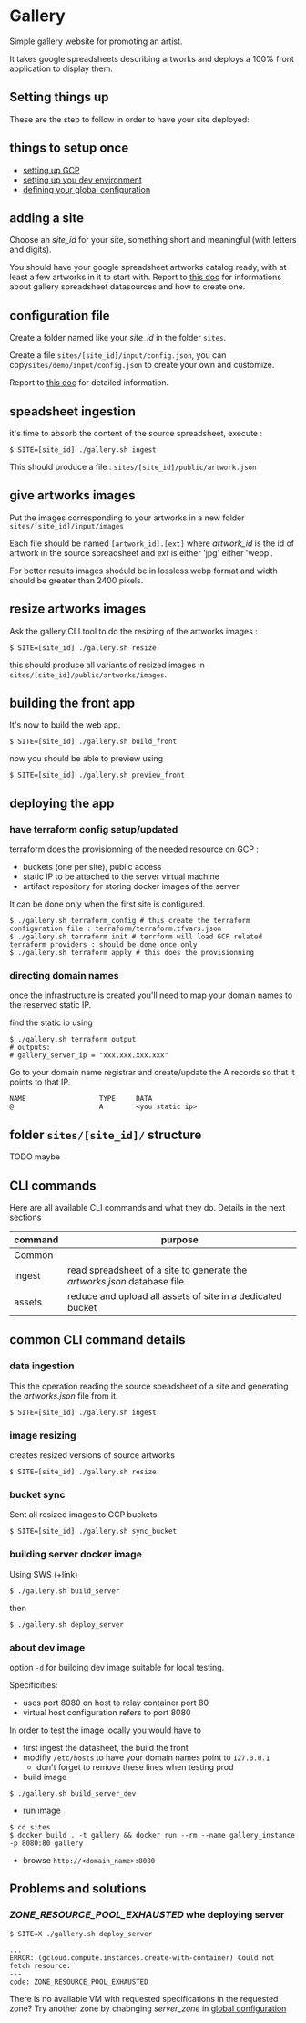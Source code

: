 # Gallery

Simple gallery website for promoting an artist.

It takes google spreadsheets describing artworks and deploys a 100% front application to display them.

<!-- Tech Stack :

- CLI : python 3
- catalog datasource : google sheets
- Infra : google cloud platform
- Front : vite, solidjs -->

## Setting things up

These are the step to follow in order to have your site deployed:

## things to setup once

- [setting up GCP](doc/setup/GCP.md)
- [setting up you dev environment](doc/setup/dev.md)
- [defining your global configuration](doc/configuration/global.md)

## adding a site

Choose an _site_id_ for your site, something short and meaningful (with letters and digits).

You should have your google spreadsheet artworks catalog ready, with at least a few artworks in it to start with.
Report to [this doc](doc/spreadsheet.md) for informations about gallery spreadsheet datasources and how to create one.

## configuration file

Create a folder named like your _site_id_ in the folder `sites`.

Create a file `sites/[site_id]/input/config.json`, you can copy`sites/demo/input/config.json` to create your own and customize.

Report to [this doc](doc/configuration/per-side.md) for detailed information.

## speadsheet ingestion

it's time to absorb the content of the source spreadsheet, execute :

```shell
$ SITE=[site_id] ./gallery.sh ingest
```

This should produce a file : `sites/[site_id]/public/artwork.json`

## give artworks images

Put the images corresponding to your artworks in a new folder `sites/[site_id]/input/images`

Each file should be named `[artwork_id].[ext]` where _artwork_id_ is the id of artwork in the source spreadsheet and _ext_ is either 'jpg' either 'webp'.

For better results images shoéuld be in lossless webp format and width should be greater than 2400 pixels.

## resize artworks images

Ask the gallery CLI tool to do the resizing of the artworks images :

```shell
$ SITE=[site_id] ./gallery.sh resize
```

this should produce all variants of resized images in `sites/[site_id]/public/artworks/images`.

## building the front app

It's now to build the web app.

```shell
$ SITE=[site_id] ./gallery.sh build_front
```

now you should be able to preview using

```shell
$ SITE=[site_id] ./gallery.sh preview_front
```

## deploying the app

### have terraform config setup/updated

terraform does the provisionning of the needed resource on GCP :

- buckets (one per site), public access
- static IP to be attached to the server virtual machine
- artifact repository for storing docker images of the server

It can be done only when the first site is configured.

```shell
$ ./gallery.sh terraform_config # this create the terraform configuration file : terraform/terraform.tfvars.json
$ ./gallery.sh terraform init # terrform will load GCP related terraform providers : should be done once only
$ ./gallery.sh terraform apply # this does the provisionning
```

### directing domain names

once the infrastructure is created you'll need to map your domain names to the reserved static IP.

find the static ip using

```shell
$ ./gallery.sh terraform output
# outputs:
# gallery_server_ip = "xxx.xxx.xxx.xxx"
```

Go to your domain name registrar and create/update the A records so that it points to that IP.

```
NAME                  TYPE     DATA
@                     A        <you static ip>
```

## folder `sites/[site_id]/` structure

TODO maybe

## CLI commands

Here are all available CLI commands and what they do. Details in the next sections

<!-- TODO explains here all gallery.sh targets -->

| command | purpose                                                                  |
| ------- | ------------------------------------------------------------------------ |
| Common  |
| ingest  | read spreadsheet of a site to generate the _artworks.json_ database file |
| assets  | reduce and upload all assets of site in a dedicated bucket               |

## common CLI command details

### data ingestion

This the operation reading the source speadsheet of a site and generating the _artworks.json_ file from it.

```shell
$ SITE=[site_id] ./gallery.sh ingest
```

### image resizing

creates resized versions of source artworks

```shell
$ SITE=[site_id] ./gallery.sh resize
```

### bucket sync

Sent all resized images to GCP buckets

```shell
$ SITE=[site_id] ./gallery.sh sync_bucket
```

### building server docker image

Using SWS (+link)

```shell
$ ./gallery.sh build_server
```

then

```shell
$ ./gallery.sh deploy_server
```

### about dev image

option `-d` for building dev image suitable for local testing.

Specificities:

- uses port 8080 on host to relay container port 80
- virtual host configuration refers to port 8080

In order to test the image locally you would have to

- first ingest the datasheet, the build the front
- modifiy `/etc/hosts` to have your domain names point to `127.0.0.1`
  - don't forget to remove these lines when testing prod
- build image

```shell
$ ./gallery.sh build_server_dev
```

- run image

```shell
$ cd sites
$ docker build . -t gallery && docker run --rm --name gallery_instance -p 8080:80 gallery
```

- browse `http://<domain_name>:8080`

## Problems and solutions

### _ZONE_RESOURCE_POOL_EXHAUSTED_ whe deploying server

```shell
$ SITE=X ./gallery.sh deploy_server

...
ERROR: (gcloud.compute.instances.create-with-container) Could not fetch resource:
---
code: ZONE_RESOURCE_POOL_EXHAUSTED

```

There is no available VM with requested specifications in the requested zone?
Try another zone by chabnging _server_zone_ in [global configuration](doc/configuration/global.md)
